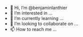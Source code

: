 - 👋 Hi, I’m @benjaminlanthier
- 👀 I’m interested in ...
- 🌱 I’m currently learning ...
- 💞️ I’m looking to collaborate on ...
- 📫 How to reach me ...

<!---
benjaminlanthier/benjaminlanthier is a ✨ special ✨ repository because its `README.md` (this file) appears on your GitHub profile.
You can click the Preview link to take a look at your changes.
--->
